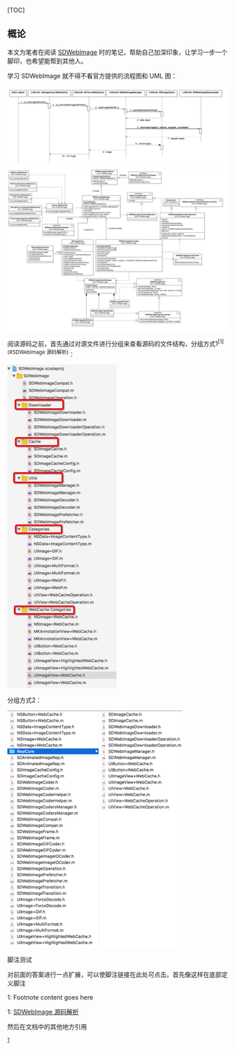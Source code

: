 [TOC]

## 概论

本文为笔者在阅读 [SDWebImage](https://github.com/rs/SDWebImage#author) 时的笔记，帮助自己加深印象，让学习一步一个脚印，也希望能帮到其他人。

学习 SDWebImage 就不得不看官方提供的流程图和 UML 图：

<img src="./MDImages/SDWebImageSequenceDiagram.png"/>

<img src="./MDImages/SDWebImageClassDiagram.png"/>

阅读源码之前，首先通过对源文件进行分组来查看源码的文件结构，分组方式1<sup>[1](#SDWebImage 源码解析)</sup>：

<img src="./MDImages/SDWebImage 01.jpg" width="250px" />

分组方式2：

<img src="./MDImages/SDWebImage 02.png" width="400px" />

[^1]: [SDWebImage 源码解析](https://zhuanlan.zhihu.com/p/27456754)



脚注测试

对前面的答案进行一点扩展，可以使脚注链接在此处可点击。首先像这样在底部定义脚注

<a name="myfootnote1">1</a>: Footnote content goes here

<a name="SDWebImage 源码解析">1</a>: [SDWebImage 源码解析](https://zhuanlan.zhihu.com/p/27456754)

然后在文档中的其他地方引用

<sup>[1](#myfootnote1)</sup>